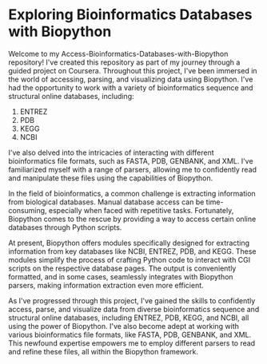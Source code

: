 # Exploring Bioinformatics Databases with Biopython
Welcome to my Access-Bioinformatics-Databases-with-Biopython repository! I've created this repository as part of my journey through a guided project on Coursera. Throughout this project, I've been immersed in the world of accessing, parsing, and visualizing data using Biopython. I've had the opportunity to work with a variety of bioinformatics sequence and structural online databases, including:
1. ENTREZ
2. PDB
3. KEGG
4. NCBI

I've also delved into the intricacies of interacting with different bioinformatics file formats, such as FASTA, PDB, GENBANK, and XML. I've familiarized myself with a range of parsers, allowing me to confidently read and manipulate these files using the capabilities of Biopython.

In the field of bioinformatics, a common challenge is extracting information from biological databases. Manual database access can be time-consuming, especially when faced with repetitive tasks. Fortunately, Biopython comes to the rescue by providing a way to access certain online databases through Python scripts.

At present, Biopython offers modules specifically designed for extracting information from key databases like NCBI, ENTREZ, PDB, and KEGG. These modules simplify the process of crafting Python code to interact with CGI scripts on the respective database pages. The output is conveniently formatted, and in some cases, seamlessly integrates with Biopython parsers, making information extraction even more efficient.

As I've progressed through this project, I've gained the skills to confidently access, parse, and visualize data from diverse bioinformatics sequence and structural online databases, including ENTREZ, PDB, KEGG, and NCBI, all using the power of Biopython. I've also become adept at working with various bioinformatics file formats, like FASTA, PDB, GENBANK, and XML. This newfound expertise empowers me to employ different parsers to read and refine these files, all within the Biopython framework.
